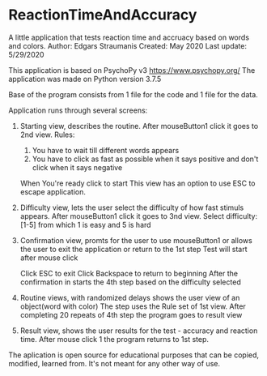 # ReactionTimeAndAccuracy
A little application that tests reaction time and accruacy based on words and colors.
Author: Edgars Straumanis
Created: May 2020
Last update: 5/29/2020

This application is based on PsychoPy v3 https://www.psychopy.org/
The application was made on Python version 3.7.5

Base of the program consists from 1 file for the code and 1 file for the data.

Application runs through several screens:
1. Starting view, describes the routine. After mouseButton1 click it goes to 2nd view.
	Rules:
	1. You have to wait till different words appears
	2. You have to click as fast as possible when it says positive and don't click when it says negative

	When You're ready click to start
This view has an option to use ESC to escape application.

2. Difficulty view, lets the user select the difficulty of how fast stimuls appears. After mouseButton1 click it goes to 3nd view.
	Select difficulty: [1-5] from which 1 is easy and 5 is hard
	
3. Confirmation view, promts for the user to use mouseButton1 or allows the user to exit the application or return to the 1st step
	Test will start after mouse click
		
	Click ESC to exit
	Click Backspace to return to beginning
After the confirmation in starts the 4th step based on the difficulty selected

4. Routine views, with randomized delays shows the user view of an object(word with color)
The step uses the Rule set of 1st view.
After completing 20 repeats of 4th step the program goes to result view

5. Result view, shows the user results for the test - accuracy and reaction time.
After mouse click 1 the program returns to 1st step.

The aplication is open source for educational purposes that can be copied, modified, learned from. It's not meant for any other way of use.